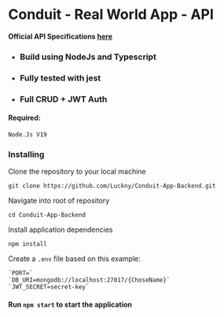 # Conduit - Real World App - API

**Official API Specifications [here](https://realworld-docs.netlify.app/docs/intro)**

-  ### Build using NodeJs and Typescript

-  ### Fully tested with jest

-  ### Full CRUD + JWT Auth

#### Required:

```
Node.Js V19
```

### Installing

Clone the repository to your local machine

```
git clone https://github.com/Luckny/Conduit-App-Backend.git
```

Navigate into root of repository

```
cd Conduit-App-Backend
```

Install application dependencies

```
npm install
```

Create a `.env` file based on this example:

```
`PORT=`
`DB_URI=mongodb://localhost:27017/{ChoseName}`
`JWT_SECRET=secret-key`
```

#### Run `npm start` to start the application
